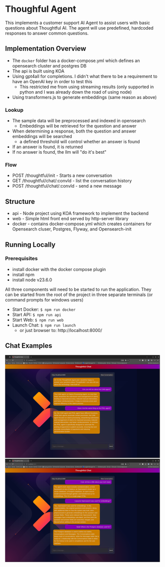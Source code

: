 # Thoughful Agent
This implements a customer support AI Agent to assist users with basic questions about Thoughtful AI. The agent will use predefined, hardcoded responses to answer common questions.

## Implementation Overview
* The `docker` folder has a docker-compose.yml which defines an opensearch cluster and postgres DB
* The api is built using KOA
* Using gpt4all for completions. I didn't what there to be a requirement to have an OpenAI key in order to test this
   * This restricted me from using streaming results (only supported in python and I was already down the road of using node)
* Using transformers.js to generate embeddings (same reason as above)

### Lookup
* The sample data will be preprocessed and indexed in opensearch
   * Embeddings will be retrieved for the question and answer
* When determining a response, both the question and answer embeddings will be searched
   * a defined threshold will control whether an answer is found
* If an answer is found, it is returned
* If no answer is found, the llm will "do it's best"

### Flow
* POST /thoughtful/init - Starts a new conversation
* GET  /thoughtful/chat/:convId - list the conversation history
* POST /thoughtful/chat/:convId - send a new message

## Structure
* api - Node project using KOA framework to implement the backend
* web - Simple html front end served by http-server library
* docker - contains docker-compose.yml which creates containers for Opensearch cluser, Postgres, Flyway, and Opensearch-init

## Running Locally
### Prerequisites
* install docker with the docker compose plugin
* install npm
* install node v23.6.0

All three components will need to be started to run the application. They can be started from the root of the project in three separate terminals (or command prompts for windows users)
* Start Docker: `$ npm run docker`
* Start API:    `$ npm run api`
* Start Web:    `$ npm run web`
* Launch Chat:  `$ npm run launch`
   * or just browser to: http://localhost:8000/

## Chat Examples
![About ThoughtfulAi](assets/screenshots/chatExample1.png)
![About Agent](assets/screenshots/chatExample2.png)

